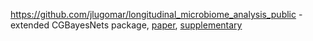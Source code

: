 https://github.com/jlugomar/longitudinal_microbiome_analysis_public - extended CGBayesNets package, 
[paper](https://microbiomejournal.biomedcentral.com/articles/10.1186/s40168-019-0660-3#MOESM1), 
[supplementary](https://journals.plos.org/plosone/article/file?id=10.1371/journal.pone.0087538.s004&type=supplementary)


